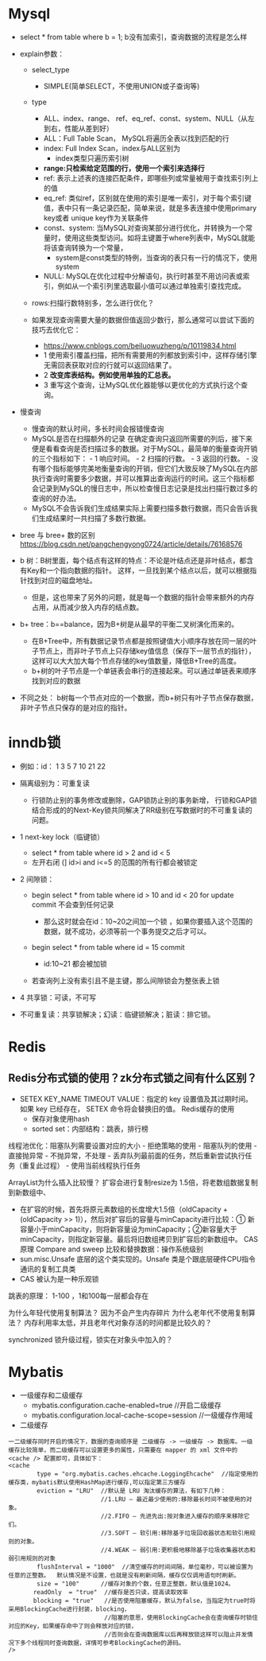 # Mysql
- select * from table where b = 1; b没有加索引，查询数据的流程是怎么样
- explain参数：
    - select_type
        - SIMPLE(简单SELECT，不使用UNION或子查询等)
    - type
        - ALL、index、range、 ref、eq_ref、const、system、NULL（从左到右，性能从差到好）
        - ALL：Full Table Scan， MySQL将遍历全表以找到匹配的行
        - index: Full Index Scan，index与ALL区别为
            - index类型只遍历索引树
        - **range:只检索给定范围的行，使用一个索引来选择行**
        - ref: 表示上述表的连接匹配条件，即哪些列或常量被用于查找索引列上的值
        - eq_ref: 类似ref，区别就在使用的索引是唯一索引，对于每个索引键值，表中只有一条记录匹配，简单来说，就是多表连接中使用primary key或者 unique key作为关联条件
        - const、system: 当MySQL对查询某部分进行优化，并转换为一个常量时，使用这些类型访问。如将主键置于where列表中，MySQL就能将该查询转换为一个常量，
            - system是const类型的特例，当查询的表只有一行的情况下，使用system
        - NULL: MySQL在优化过程中分解语句，执行时甚至不用访问表或索引，例如从一个索引列里选取最小值可以通过单独索引查找完成。
           
    - rows:扫描行数特别多，怎么进行优化？
    - 如果发现查询需要大量的数据但值返回少数行，那么通常可以尝试下面的技巧去优化它：
        - https://www.cnblogs.com/beiluowuzheng/p/10119834.html
        - 1 使用索引覆盖扫描，把所有需要用的列都放到索引中，这样存储引擎无需回表获取对应的行就可以返回结果了。
        - 2 **改变库表结构。例如使用单独的汇总表。**
        - 3 重写这个查询，让MySQL优化器能够以更优化的方式执行这个查询。
- 慢查询
    - 慢查询的默认时间，多长时间会报错慢查询
    - MySQL是否在扫描额外的记录
      在确定查询只返回所需要的列后，接下来便是看看查询是否扫描过多的数据。对于MySQL，最简单的衡量查询开销的三个指标如下：
          - 1 响应时间。
          - 2 扫描的行数。
          - 3 返回的行数。
          - 没有哪个指标能够完美地衡量查询的开销，但它们大致反映了MySQL在内部执行查询时需要多少数据，并可以推算出查询运行的时间。这三个指标都会记录到MySQL的慢日志中，所以检查慢日志记录是找出扫描行数过多的查询的好办法。         
    - MySQL不会告诉我们生成结果实际上需要扫描多数行数据，而只会告诉我们生成结果时一共扫描了多数行数据。
- bree 与 bree+ 数的区别
https://blog.csdn.net/pangchengyong0724/article/details/76168576
- b 树：B树里面，每个结点有这样的特点：不论是叶结点还是非叶结点，都含有Key和一个指向数据的指针。
这样，一旦找到某个结点以后，就可以根据指针找到对应的磁盘地址。
    - 但是，这也带来了另外的问题，就是每一个数据的指针会带来额外的内存占用，从而减少放入内存的结点数。
       
- b+ tree：b==balance，因为B+树是从最早的平衡二叉树演化而来的。
    - 在B+Tree中，所有数据记录节点都是按照键值大小顺序存放在同一层的叶子节点上，而非叶子节点上只存储key值信息（保存下一层节点的指针），
    这样可以大大加大每个节点存储的key值数量，降低B+Tree的高度。
    - b+树的叶子节点是一个单链表会串行的连接起来。可以通过单链表来顺序找到对应的数据

- 不同之处： b树每一个节点对应的一个数据，而b+树只有叶子节点保存数据，非叶子节点只保存的是对应的指针。   

# inndb锁
- 例如：id： 1 3 5 7 10 21 22
- 隔离级别为：可重复读
    - 行锁防止别的事务修改或删除，GAP锁防止别的事务新增，
    行锁和GAP锁结合形成的的Next-Key锁共同解决了RR级别在写数据时的不可重复读的问题。
- 1 next-key lock（临键锁）
     - select * from table where id > 2 and id < 5
     - 左开右闭  (]  id>i and i<=5 的范围的所有行都会被锁定
     

- 2 间隙锁：
    - begin select * from table where id > 10 and id < 20 for update  commit 不会查到任何记录
        - 那么这时就会在id：10~20之间加一个锁 ，如果你要插入这个范围的数据，就不成功，必须等前一个事务提交之后才可以。
    - begin select * from table where id = 15  commit
        -  id:10~21 都会被加锁
        
    - 若查询列上没有索引且不是主键，那么间隙锁会为整张表上锁
    
    
    
- 4 共享锁：可读，不可写

- 不可重复读：共享锁解决；幻读：临键锁解决；脏读：排它锁。


# Redis
## Redis分布式锁的使用？zk分布式锁之间有什么区别？
- SETEX KEY_NAME TIMEOUT VALUE：指定的 key 设置值及其过期时间。如果 key 已经存在， SETEX 命令将会替换旧的值。 
Redis缓存的使用
    - 保存对象使用hash
    - sorted set：内部结构：跳表，排行榜



线程池优化：阻塞队列需要设置对应的大小
    - 拒绝策略的使用
    - 阻塞队列的使用
        - 直接抛异常
        - 不抛异常，不处理
        - 丢弃队列最前面的任务，然后重新尝试执行任务（重复此过程）
        - 使用当前线程执行任务

ArrayList为什么插入比较慢？ 扩容会进行复制resize为 1.5倍，将老数组数据复制到新数组中、
- 在扩容的时候，首先将原元素数组的长度增大1.5倍（oldCapacity + (oldCapacity >> 1)），然后对扩容后的容量与minCapacity进行比较：① 新容量小于minCapacity，则将新容量设为minCapacity；②新容量大于minCapacity，则指定新容量。最后将旧数组拷贝到扩容后的新数组中。
CAS原理 Compare and sweep 比较和替换数据：操作系统级别
- sun.misc.Unsafe 底层的这个类实现的。Unsafe 类是个跟底层硬件CPU指令通讯的复制工具类
- CAS 被认为是一种乐观锁

跳表的原理： 1-100  ，1和100每一层都会存在


为什么年轻代使用复制算法？ 因为不会产生内存碎片
为什么老年代不使用复制算法？ 内存利用率太低，并且老年代对象存活的时间都是比较久的？

synchronized 锁升级过程，锁实在对象头中加入的？


# Mybatis
- 一级缓存和二级缓存
    - mybatis.configuration.cache-enabled=true //开启二级缓存
    - mybatis.configuration.local-cache-scope=session  //一级缓存作用域
- 二级缓存
```
一二级缓存同时开启的情况下，数据的查询顺序是 二级缓存 -> 一级缓存 -> 数据库。一级缓存比较简单，而二级缓存可以设置更多的属性，只需要在 mapper 的 xml 文件中的 <cache /> 配置即可，具体如下：
<cache
        type = "org.mybatis.caches.ehcache.LoggingEhcache"  //指定使用的缓存类，mybatis默认使用HashMap进行缓存,可以指定第三方缓存
        eviction = "LRU"  //默认是 LRU 淘汰缓存的算法，有如下几种：
                          //1.LRU – 最近最少使用的:移除最长时间不被使用的对象。
                          //2.FIFO – 先进先出:按对象进入缓存的顺序来移除它们。 
                          //3.SOFT – 软引用:移除基于垃圾回收器状态和软引用规则的对象。 
                          //4.WEAK – 弱引用:更积极地移除基于垃圾收集器状态和弱引用规则的对象
        flushInterval = "1000"  //清空缓存的时间间隔，单位毫秒，可以被设置为任意的正整数。  默认情况是不设置，也就是没有刷新间隔，缓存仅仅调用语句时刷新。
        size = "100"      //缓存对象的个数，任意正整数，默认值是1024。
       readOnly  = "true"  //缓存是否只读，提高读取效率
       blocking = "true"   //是否使用阻塞缓存，默认为false，当指定为true时将采用BlockingCache进行封装，blocking，
                           //阻塞的意思，使用BlockingCache会在查询缓存时锁住对应的Key，如果缓存命中了则会释放对应的锁，
                           //否则会在查询数据库以后再释放锁这样可以阻止并发情况下多个线程同时查询数据，详情可参考BlockingCache的源码。 
/>

```
